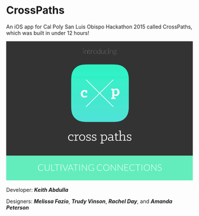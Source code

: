 # CrossPaths
An iOS app for Cal Poly San Luis Obispo Hackathon 2015 called CrossPaths, which was built in under 12 hours!

![CrossPath Logo](/cross.png)

Developer: ***Keith Abdulla***

Designers: ***Melissa Fazio***, ***Trudy Vinson***, ***Rachel Day***, and ***Amanda Peterson***
